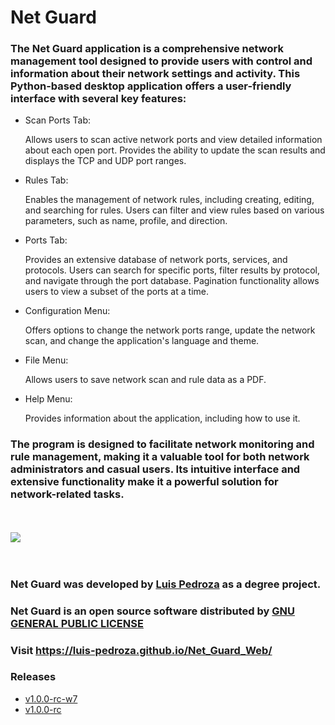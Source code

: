 # Net Guard

### The Net Guard application is a comprehensive network management tool designed to provide users with control and information about their network settings and activity. This Python-based desktop application offers a user-friendly interface with several key features:

- Scan Ports Tab:

    Allows users to scan active network ports and view detailed information about each open port.
    Provides the ability to update the scan results and displays the TCP and UDP port ranges.

- Rules Tab:

    Enables the management of network rules, including creating, editing, and searching for rules.
    Users can filter and view rules based on various parameters, such as name, profile, and direction.

- Ports Tab:

    Provides an extensive database of network ports, services, and protocols.
    Users can search for specific ports, filter results by protocol, and navigate through the port database.
    Pagination functionality allows users to view a subset of the ports at a time.

- Configuration Menu:

    Offers options to change the network ports range, update the network scan, and change the application's language and theme.

- File Menu:

    Allows users to save network scan and rule data as a PDF.
- Help Menu:

    Provides information about the application, including how to use it.

### The program is designed to facilitate network monitoring and rule management, making it a valuable tool for both network administrators and casual users. Its intuitive interface and extensive functionality make it a powerful solution for network-related tasks.
<br><br>
<img src = "./Resources/icon.ico" style="display: block; margin: 0 auto">
<br><br>

### Net Guard was developed by [Luis Pedroza](https://github.com/Luis-Pedroza) as a degree project.

### Net Guard is an open source software distributed by [GNU GENERAL PUBLIC LICENSE](./LICENSE)

### Visit https://luis-pedroza.github.io/Net_Guard_Web/

### Releases 
- [v1.0.0-rc-w7](https://github.com/Luis-Pedroza/Net_Guard/releases/tag/v1.0.0-rc-W7)
- [v1.0.0-rc](https://github.com/Luis-Pedroza/Net_Guard/releases/tag/v1.0.0-rc)
<br><br>